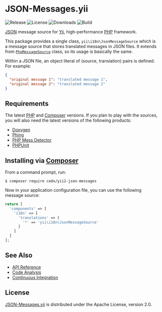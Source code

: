 # JSON-Messages.yii
![Release](http://img.shields.io/packagist/v/cedx/yii2-json-messages.svg) ![License](http://img.shields.io/packagist/l/cedx/yii2-json-messages.svg) ![Downloads](http://img.shields.io/packagist/dt/cedx/yii2-json-messages.svg) ![Build](http://img.shields.io/travis/cedx/json-messages.yii.svg)

[JSON](http://json.org) message source for [Yii](http://www.yiiframework.com), high-performance [PHP](https://php.net) framework.

This package provides a single class, `yii\i18n\JsonMessageSource` which is a message source that stores translated messages in JSON files.
It extends from [`PhpMessageSource`](http://www.yiiframework.com/doc-2.0/yii-i18n-phpmessagesource.html) class, so its usage is basically the same.

Within a JSON file, an object literal of (source, translation) pairs is defined. For example:

```json
{
  "original message 1": "translated message 1",
  "original message 2": "translated message 2"
}
```

## Requirements
The latest [PHP](http://php.net) and [Composer](https://getcomposer.org) versions.
If you plan to play with the sources, you will also need the latest versions of the following products:

- [Doxygen](http://www.doxygen.org)
- [Phing](https://www.phing.info)
- [PHP Mess Detector](http://phpmd.org)
- [PHPUnit](https://phpunit.de)

## Installing via [Composer](https://getcomposer.org)
From a command prompt, run:

```shell
$ composer require cedx/yii2-json-messages
```

Now in your application configuration file, you can use the following message source:

```php
return [
  'components' => [
    'i18n' => [
      'translations' => [
        '*' => 'yii\i18n\JsonMessageSource'
      ]
    ]
  ]
];
```

## See Also
- [API Reference](http://www.belin.io/json-messages.yii/api)
- [Code Analysis](http://src.belin.io/dashboard/index/json-messages.yii)
- [Continuous Integration](https://travis-ci.org/cedx/json-messages.yii)

## License
[JSON-Messages.yii](https://github.com/cedx/json-messages.yii) is distributed under the Apache License, version 2.0.
